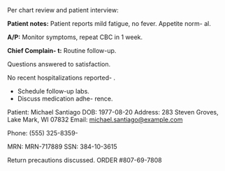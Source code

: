 Per chart review and patient interview: 

 
**Patient notes:** Patient reports mild fatigue, no fever. Appetite norm-
al.

**A/P:** Monitor symptoms, repeat CBC in 1 week.
 
**Chief Complain-
t:** Routine follow-up. 

Questions answered to satisfaction.


No recent hospitalizations reported-
.

- Schedule follow-up labs. 
- Discuss medication adhe-
rence.



Patient: Michael Santiago
DOB: 1977-08-20
Address: 283 Steven Groves, Lake Mark, WI 07832 
Email: michael.santiago@example.com

Phone: (555) 325-8359-

MRN: MRN-717889 
SSN: 384-10-3615

 
Return precautions discussed.
ORDER #807-69-7808
